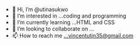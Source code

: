 - 👋 Hi, I’m @utinasukwo
- 👀 I’m interested in ...coding and programming
- 🌱 I’m currently learning ...HTML and CSS
- 💞️ I’m looking to collaborate on ...
- 📫 How to reach me ...vincentutin35@gmail.com

<!---
utinasukwo/utinasukwo is a ✨ special ✨ repository because its `README.md` (this file) appears on your GitHub profile.
You can click the Preview link to take a look at your changes.
--->
